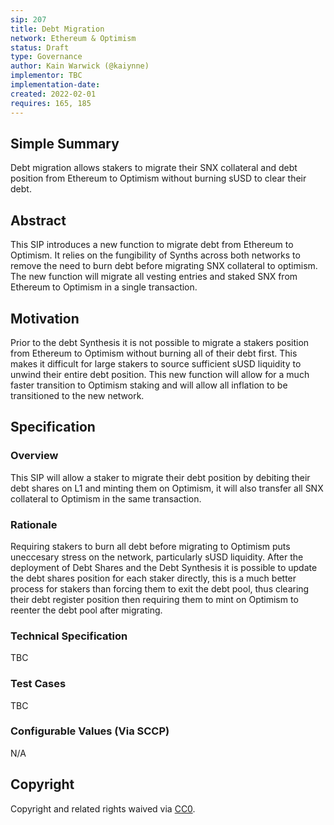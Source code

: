 ```yaml
---
sip: 207
title: Debt Migration
network: Ethereum & Optimism
status: Draft
type: Governance
author: Kain Warwick (@kaiynne)
implementor: TBC
implementation-date:
created: 2022-02-01
requires: 165, 185
---
```


## Simple Summary

<!--"If you can't explain it simply, you don't understand it well enough." Simply describe the outcome the proposed changes intends to achieve. This should be non-technical and accessible to a casual community member.-->

Debt migration allows stakers to migrate their SNX collateral and debt position from Ethereum to Optimism without burning sUSD to clear their debt.

## Abstract

<!--A short (~200 word) description of the proposed change, the abstract should clearly describe the proposed change. This is what *will* be done if the SIP is implemented, not *why* it should be done or *how* it will be done. If the SIP proposes deploying a new contract, write, "we propose to deploy a new contract that will do x".-->

This SIP introduces a new function to migrate debt from Ethereum to Optimism. It relies on the fungibility of Synths across both networks to remove the need to burn debt before migrating SNX collateral to optimism. The new function will migrate all vesting entries and staked SNX from Ethereum to Optimism in a single transaction.

## Motivation

<!--This is the problem statement. This is the *why* of the SIP. It should clearly explain *why* the current state of the protocol is inadequate.  It is critical that you explain *why* the change is needed, if the SIP proposes changing how something is calculated, you must address *why* the current calculation is innaccurate or wrong. This is not the place to describe how the SIP will address the issue!-->

Prior to the debt Synthesis it is not possible to migrate a stakers position from Ethereum to Optimism without burning all of their debt first. This makes it difficult for large stakers to source sufficient sUSD liquidity to unwind their entire debt position. This new function will allow for a much faster transition to Optimism staking and will allow all inflation to be transitioned to the new network.

## Specification

<!--The specification should describe the syntax and semantics of any new feature, there are five sections
1. Overview
2. Rationale
3. Technical Specification
4. Test Cases
5. Configurable Values
-->

### Overview

<!--This is a high level overview of *how* the SIP will solve the problem. The overview should clearly describe how the new feature will be implemented.-->

This SIP will allow a staker to migrate their debt position by debiting their debt shares on L1 and minting them on Optimism, it will also transfer all SNX collateral to Optimism in the same transaction.

### Rationale

<!--This is where you explain the reasoning behind how you propose to solve the problem. Why did you propose to implement the change in this way, what were the considerations and trade-offs. The rationale fleshes out what motivated the design and why particular design decisions were made. It should describe alternate designs that were considered and related work. The rationale may also provide evidence of consensus within the community, and should discuss important objections or concerns raised during discussion.-->

Requiring stakers to burn all debt before migrating to Optimism puts uneccesary stress on the network, particularly sUSD liquidity. After the deployment of Debt Shares and the Debt Synthesis it is possible to update the debt shares position for each staker directly, this is a much better process for stakers than forcing them to exit the debt pool, thus clearing their debt register position then requiring them to mint on Optimism to reenter the debt pool after migrating.

### Technical Specification

<!--The technical specification should outline the public API of the changes proposed. That is, changes to any of the interfaces Synthetix currently exposes or the creations of new ones.-->

TBC

### Test Cases

<!--Test cases for an implementation are mandatory for SIPs but can be included with the implementation..-->

TBC

### Configurable Values (Via SCCP)

<!--Please list all values configurable via SCCP under this implementation.-->

N/A

## Copyright

Copyright and related rights waived via [CC0](https://creativecommons.org/publicdomain/zero/1.0/).
